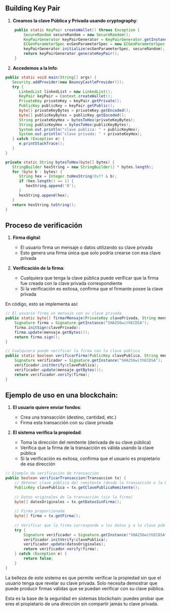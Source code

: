 ## Building Key Pair

1. **Creamos la clave Pública y Privada usando cryptography**:
```java
    public static KeyPair createWallet() throws Exception {
        SecureRandom secureRandom = new SecureRandom();
        KeyPairGenerator keyPairGenerator = KeyPairGenerator.getInstance("EC", "BC");
        ECGenParameterSpec ecGenParameterSpec = new ECGenParameterSpec("secp256k1");
        keyPairGenerator.initialize(ecGenParameterSpec, secureRandom);
        return keyPairGenerator.generateKeyPair();
    }
```
2. **Accedemos a la Info**:
```java
public static void main(String[] args) {
   Security.addProvider(new BouncyCastleProvider());
   try {
      LinkedList linkedList = new LinkedList();
      KeyPair keyPair = Context.createWallet();
      PrivateKey privateKey = keyPair.getPrivate();
      PublicKey publicKey = keyPair.getPublic();
      byte[] privateKeyBytes = privateKey.getEncoded();
      byte[] publicKeyBytes = publicKey.getEncoded();
      String privateKeyHex = bytesToHex(privateKeyBytes);
      String publicKeyHex = bytesToHex(publicKeyBytes);
      System.out.println("clave publica: " + publicKeyHex);
      System.out.println("clave privada: " + privateKeyHex);
   } catch (Exception e) {
      e.printStackTrace();
   }
}

private static String bytesToHex(byte[] bytes) {
   StringBuilder hexString = new StringBuilder(2 * bytes.length);
   for (byte b : bytes) {
      String hex = Integer.toHexString(0xff & b);
      if (hex.length() == 1) {
         hexString.append('0');
      }
      hexString.append(hex);
   }
   return hexString.toString();
}
```

## Proceso de verificación

1. **Firma digital**:
    - El usuario firma un mensaje o datos utilizando su clave privada
    - Esto genera una firma única que solo podría crearse con esa clave privada

2. **Verificación de la firma**:
    - Cualquiera que tenga la clave pública puede verificar que la firma fue creada con la clave privada correspondiente
    - Si la verificación es exitosa, confirma que el firmante posee la clave privada

En código, esto se implementa así:

```java
// El usuario firma un mensaje con su clave privada
public static byte[] firmarMensaje(PrivateKey clavePrivada, String mensaje) throws Exception {
    Signature firma = Signature.getInstance("SHA256withECDSA");
    firma.initSign(clavePrivada);
    firma.update(mensaje.getBytes());
    return firma.sign();
}

// Cualquiera puede verificar la firma con la clave pública
public static boolean verificarFirma(PublicKey clavePublica, String mensaje, byte[] firma) throws Exception {
    Signature verificador = Signature.getInstance("SHA256withECDSA");
    verificador.initVerify(clavePublica);
    verificador.update(mensaje.getBytes());
    return verificador.verify(firma);
}
```

## Ejemplo de uso en una blockchain:

1. **El usuario quiere enviar fondos**:
    - Crea una transacción (destino, cantidad, etc.)
    - Firma esta transacción con su clave privada

2. **El sistema verifica la propiedad**:
    - Toma la dirección del remitente (derivada de su clave pública)
    - Verifica que la firma de la transacción es válida usando la clave pública
    - Si la verificación es exitosa, confirma que el usuario es propietario de esa dirección

```java
// Ejemplo de verificación de transacción
public boolean verificarTransaccion(Transaccion tx) {
    // Obtener clave pública del remitente (desde la transacción o la blockchain)
    PublicKey clavePublica = tx.getClavePublicaRemitente();
    
    // Datos originales de la transacción (sin la firma)
    byte[] datosOriginales = tx.getDatosSinFirma();
    
    // Firma proporcionada
    byte[] firma = tx.getFirma();
    
    // Verificar que la firma corresponde a los datos y a la clave pública
    try {
        Signature verificador = Signature.getInstance("SHA256withECDSA");
        verificador.initVerify(clavePublica);
        verificador.update(datosOriginales);
        return verificador.verify(firma);
    } catch (Exception e) {
        return false;
    }
}
```

La belleza de este sistema es que permite verificar la propiedad sin que el usuario tenga que revelar su clave privada. Solo necesita demostrar que puede producir firmas válidas que se puedan verificar con su clave pública.

Esta es la base de la seguridad en sistemas blockchain: puedes probar que eres el propietario de una dirección sin compartir jamás tu clave privada.​​​​​​​​​​​​​​​​